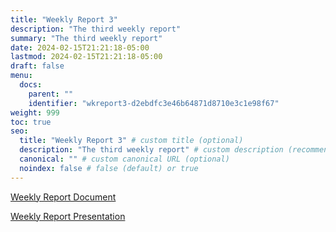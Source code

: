 ```yaml
---
title: "Weekly Report 3"
description: "The third weekly report"
summary: "The third weekly report"
date: 2024-02-15T21:21:18-05:00
lastmod: 2024-02-15T21:21:18-05:00
draft: false
menu:
  docs:
    parent: ""
    identifier: "wkreport3-d2ebdfc3e46b64871d8710e3c1e98f67"
weight: 999
toc: true
seo:
  title: "Weekly Report 3" # custom title (optional)
  description: "The third weekly report" # custom description (recommended)
  canonical: "" # custom canonical URL (optional)
  noindex: false # false (default) or true
---
```


[Weekly Report Document](/pdfs/Weekly_Report_3.pdf)

[Weekly Report Presentation](/pptxs/Weekly_Report_3.pptx)
